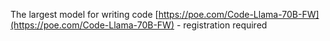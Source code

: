 <!--
date: 2024-03-01T21:13:58
-->

The largest model for writing code [https://poe.com/Code-Llama-70B-FW](https://poe.com/Code-Llama-70B-FW)  - registration required